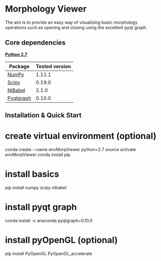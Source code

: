# Morphology Viewer

The aim is to provide an easy way of visualizing basic morphology operations
such as opening and closing using the excellent pyqt graph.

## Core dependencies
[**Python 2.7**](https://www.python.org/download/releases/2.7/)

| Package                                 | Tested version |
|-----------------------------------------|----------------|
| [NumPy](http://www.numpy.org/)          | 1.11.1         |
| [Scipy](https://www.scipy.org/)         | 0.19.0         |
| [NiBabel](http://nipy.org/nibabel/)     | 2.1.0          |
| [Pyqtgraph](http://www.pyqtgraph.org/)  | 0.10.0         |

## Installation & Quick Start

# create virtual environment (optional)
conda create --name envMorpViewer python=2.7
source activate envMorpViewer
conda install pip

# install basics
pip install numpy scipy nibabel

# install pyqt graph
conda install -c anaconda pyqtgraph=0.10.0

# install pyOpenGL (optional)
pip install PyOpenGL PyOpenGL_accelerate
